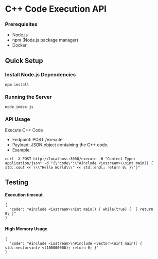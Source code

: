 # C++ Code Execution API

### Prerequisites

- Node.js
- npm (Node.js package manager)
- Docker

## Quick Setup

### Install Node.js Dependencies

```
npm install
```

### Running the Server

```
node index.js
```

### API Usage

Execute C++ Code
- Endpoint: POST /execute
- Payload: JSON object containing the C++ code.
- Example:
```
curl -X POST http://localhost:3000/execute -H "Content-Type: application/json" -d "{\"code\":\"#include <iostream>\\nint main() { std::cout << \\\"Hello World\\\" << std::endl; return 0; }\"}"
```

## Testing

#### Execution timeout
```
{
  "code": "#include <iostream>\nint main() { while(true) {  } return 0; }"
}
```

#### High Memory Usage
```
{
  "code": "#include <iostream>\n#include <vector>\nint main() { std::vector<int> v(100000000); return 0; }"
}
```